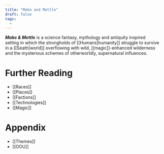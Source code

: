 ```yaml
---
title: "Make and Mettle"
draft: false
tags:
  - 
---
```


***Make & Mettle*** is a science fantasy, mythology and antiquity inspired setting in which the strongholds of [[Humans|humanity]] struggle to survive in a [[Seath|world]] overflowing with wild, [[magic]]-enhanced wilderness and the mysterious schemes of otherworldly, supernatural influences.

# Further Reading
- [[Races]]
- [[Places]]
- [[Factions]]
- [[Technologies]]
- [[Magic]]

# Appendix
- [[Themes]]
- [[OOU]]